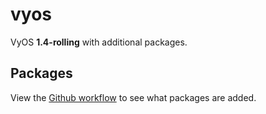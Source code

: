 # vyos

VyOS **1.4-rolling** with additional packages.

## Packages

View the [Github workflow](.github/workflows/rolling.yml) to see what packages are added.
